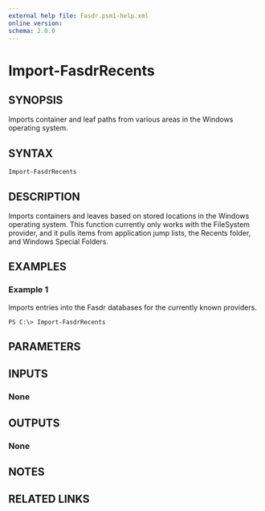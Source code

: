 ```yaml
---
external help file: Fasdr.psm1-help.xml
online version: 
schema: 2.0.0
---
```


# Import-FasdrRecents
## SYNOPSIS
Imports container and leaf paths from various areas in the Windows operating system.

## SYNTAX

```
Import-FasdrRecents
```

## DESCRIPTION
Imports containers and leaves based on stored locations in the Windows operating system.  This function currently only works with the FileSystem provider, and it pulls items from application jump lists, the Recents folder, and Windows Special Folders.

## EXAMPLES

### Example 1

Imports entries into the Fasdr databases for the currently known providers.
```
PS C:\> Import-FasdrRecents
```

## PARAMETERS

## INPUTS

### None


## OUTPUTS

### None

## NOTES

## RELATED LINKS

